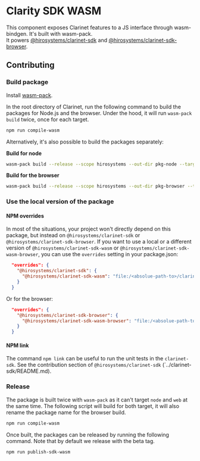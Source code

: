 # Clarity SDK WASM

This component exposes Clarinet features to a JS interface through wasm-bindgen.
It's built with wasm-pack.  
It powers [@hirosystems/clarinet-sdk](https://npmjs.com/package/@hirosystems/clarinet-sdk) and
[@hirosystems/clarinet-sdk-browser](https://npmjs.com/package/@hirosystems/clarinet-sdk-browser).

## Contributing

### Build package

Install [wasm-pack](https://rustwasm.github.io/wasm-pack/installer/).

In the root directory of Clarinet, run the following command to build the packages for Node.js and the browser.
Under the hood, it will run `wasm-pack build` twice, once for each target.

```sh
npm run compile-wasm
```

Alternatively, it's also possible to build the packages separately:

**Build for node**

```sh
wasm-pack build --release --scope hirosystems --out-dir pkg-node --target nodejs
```

**Build for the browser**

```sh
wasm-pack build --release --scope hirosystems --out-dir pkg-browser --target web
```


### Use the local version of the package

#### NPM overrides

In most of the situations, your project won't directly depend on this package, but instead on
`@hirosystems/clarinet-sdk` or `@hirosystems/clarinet-sdk-browser`. If you want to use a local or
a different version of `@hirosystems/clarinet-sdk-wasm` or `@hirosystems/clarinet-sdk-wasm-browser`,
you can use the `overrides` setting in your package.json:

```json
  "overrides": {
    "@hirosystems/clarinet-sdk": {
      "@hirosystems/clarinet-sdk-wasm": "file:/<absolue-path-to>/clarinet/components/clarinet-sdk-wasm/pkg-node"
    }
  }
```

Or for the browser:

```json
  "overrides": {
    "@hirosystems/clarinet-sdk-browser": {
      "@hirosystems/clarinet-sdk-wasm-browser": "file:/<absolue-path-to>/clarinet/components/clarinet-sdk-wasm/pkg-browser"
    }
  }
```

#### NPM link

The command `npm link` can be useful to run the unit tests in the `clarinet-sdk`.
See the contribution section of `@hirosystems/clarinet-sdk` (`../clarinet-sdk/README.md).

### Release

The package is built twice with `wasm-pack` as it can't target `node` and `web` at the same time.
The following script will build for both target, it will also rename the package name for the
browser build.

```sh
npm run compile-wasm
```

Once built, the packages can be released by running the following command. Note that by default we
release with the beta tag. 

```sh
npm run publish-sdk-wasm
```
